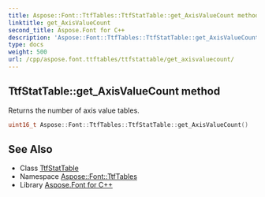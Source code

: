 ```yaml
---
title: Aspose::Font::TtfTables::TtfStatTable::get_AxisValueCount method
linktitle: get_AxisValueCount
second_title: Aspose.Font for C++
description: 'Aspose::Font::TtfTables::TtfStatTable::get_AxisValueCount method. Returns the number of axis value tables in C++.'
type: docs
weight: 500
url: /cpp/aspose.font.ttftables/ttfstattable/get_axisvaluecount/
---
```

## TtfStatTable::get_AxisValueCount method


Returns the number of axis value tables.

```cpp
uint16_t Aspose::Font::TtfTables::TtfStatTable::get_AxisValueCount()
```

## See Also

* Class [TtfStatTable](../)
* Namespace [Aspose::Font::TtfTables](../../)
* Library [Aspose.Font for C++](../../../)
